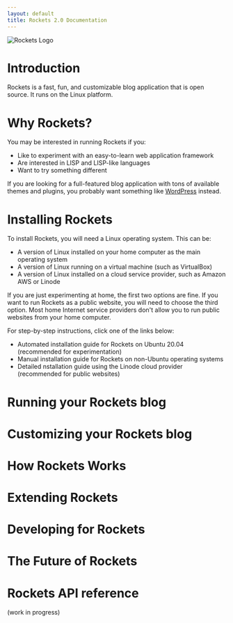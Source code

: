 ```yaml
---
layout: default
title: Rockets 2.0 Documentation
---
```


![Rockets Logo](../images/newlisp-rockets-picture-small.jpg)


# Introduction

Rockets is a fast, fun, and customizable blog application that is open source. It runs on the Linux platform.

# Why Rockets?

You may be interested in running Rockets if you:

* Like to experiment with an easy-to-learn web application framework
* Are interested in LISP and LISP-like languages
* Want to try something different

If you are looking for a full-featured blog application with tons of available themes and plugins, you probably want something like 
[WordPress](wordpress.org) instead.

# Installing Rockets

To install Rockets, you will need a Linux operating system. This can be:

* A version of Linux installed on your home computer as the main operating system
* A version of Linux running on a virtual machine (such as VirtualBox)
* A version of Linux installed on a cloud service provider, such as Amazon AWS or Linode

If you are just experimenting at home, the first two options are fine. If you want to run Rockets as a public website, you will need to 
choose the third option. Most home Internet service providers don't allow you to run public websites from your home computer.

For step-by-step instructions, click one of the links below:

* Automated installation guide for Rockets on Ubuntu 20.04 (recommended for experimentation)
* Manual installation guide for Rockets on non-Ubuntu operating systems 
* Detailed nstallation guide using the Linode cloud provider (recommended for public websites)


# Running your Rockets blog

# Customizing your Rockets blog

# How Rockets Works

# Extending Rockets

# Developing for Rockets

# The Future of Rockets

# Rockets API reference

(work in progress)
